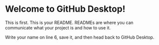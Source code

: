 # Welcome to GitHub Desktop!

This is first.
This is your README. READMEs are where you can communicate what your project is and how to use it.

Write your name on line 6, save it, and then head back to GitHub Desktop.
